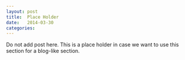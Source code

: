 ```yaml
---
layout: post
title:  Place Holder
date:   2014-03-30 
categories: 
---
```


Do not add post here.  This is a place holder in case we want to use this section for a blog-like section.